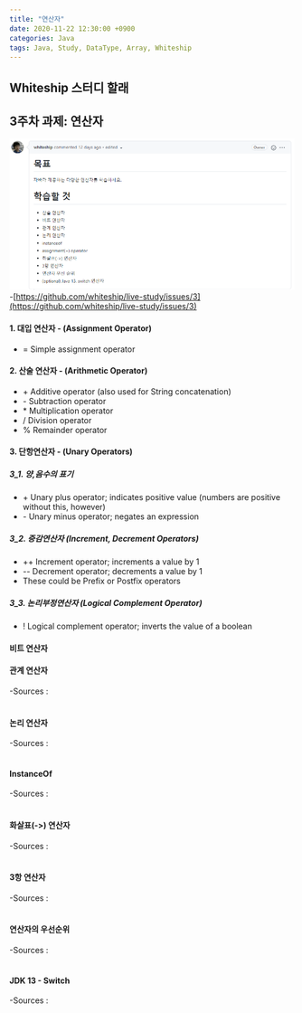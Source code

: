 ```yaml
---
title: "연산자"
date: 2020-11-22 12:30:00 +0900
categories: Java
tags: Java, Study, DataType, Array, Whiteship
---
```

## Whiteship 스터디 할래

## 3주차 과제: 연산자
![whiteship03](https://raw.githubusercontent.com/372dev/372dev.github.io/master/_posts/imgs/whiteship03.PNG)  
-[https://github.com/whiteship/live-study/issues/3](https://github.com/whiteship/live-study/issues/3)  

#### 1. 대입 연산자 - (Assignment Operator)
* = Simple assignment operator  

#### 2. 산술 연산자 - (Arithmetic Operator)
* \+ Additive operator (also used for String concatenation)
* \- Subtraction operator
* \* Multiplication operator
* / Division operator
* % Remainder operator  

#### 3. 단항연산자 - (Unary Operators)

##### 3_1. 양,음수의 표기
* \+ Unary plus operator; indicates positive value (numbers are positive without this, however)
* \- Unary minus operator; negates an expression

##### 3_2. 증감연산자 (Increment, Decrement Operators)
* \+\+ Increment operator; increments a value by 1
* \-\- Decrement operator; decrements a value by 1
* These could be Prefix or Postfix operators

##### 3_3. 논리부정연산자 (Logical Complement Operator)
* ! Logical complement operator; inverts the value of a boolean

#### 비트 연산자


#### 관계 연산자

-Sources :  
[]()  
[]()  

#### 논리 연산자

-Sources :  
[]()  
[]()  

#### InstanceOf

-Sources :  
[]()  
[]()  

#### 화살표(->) 연산자

-Sources :  
[]()  
[]()  

#### 3항 연산자

-Sources :  
[]()  
[]()  

#### 연산자의 우선순위

-Sources :  
[]()  
[]()  

#### JDK 13 - Switch

-Sources :  
[]()  
[]()  